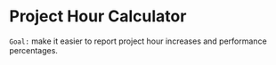 
# Project Hour Calculator

`Goal:` make it easier to report project hour increases and performance percentages.